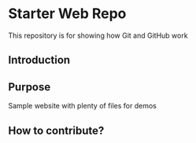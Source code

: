 # Starter Web Repo

This repository is for showing how Git and GitHub work

## Introduction

## Purpose

Sample website with plenty of files for demos

## How to contribute?

